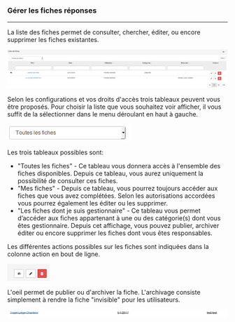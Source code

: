 ### Gérer les fiches réponses

---
La liste des fiches permet de consulter, chercher, éditer, ou encore supprimer les fiches existantes. 

![](images/clacoform-fig31.png)

Selon les configurations et vos droits d'accès trois tableaux peuvent vous être proposés. Pour choisir la liste que vous souhaitez voir afficher, il vous suffit de la sélectionner dans le menu déroulant en haut à gauche. 

![](images/clacoform-fig32.png)

Les trois tableaux possibles sont:

* "Toutes les fiches" - Ce tableau vous donnera accès à l'ensemble des fiches disponibles. Depuis ce tableau, vous aurez uniquement la possibilité de consulter ces fiches. 
* "Mes fiches" - Depuis ce tableau, vous pourrez toujours accéder aux fiches que vous avez complétées. Selon les autorisations accordées vous pourrez également les éditer ou les supprimer. 
* "Les fiches dont je suis gestionnaire" - Ce tableau vous permet d’accéder aux fiches appartenant à une ou des catégorie(s) dont vous êtes gestionnaire. Depuis cet affichage, vous pouvez publier, archiver éditer ou encore supprimer les fiches dont vous êtes responsables. 

Les différentes actions possibles sur les fiches sont indiquées dans la colonne action en bout de ligne. 

![](images/clacoform-fig30.png)

L'oeil permet de publier ou d'archiver la fiche. L'archivage consiste simplement à rendre la fiche "invisible" pour les utilisateurs. 

![](images/clacoform-fig39.png)